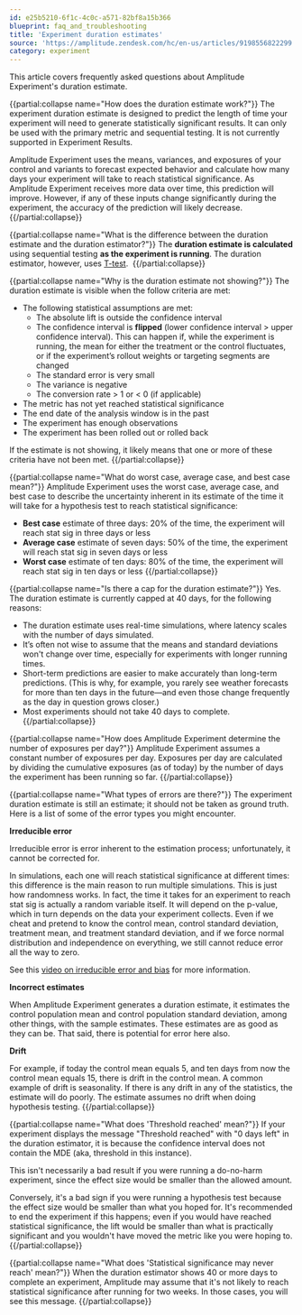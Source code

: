 ```yaml
---
id: e25b5210-6f1c-4c0c-a571-82bf8a15b366
blueprint: faq_and_troubleshooting
title: 'Experiment duration estimates'
source: 'https://amplitude.zendesk.com/hc/en-us/articles/9198556822299'
category: experiment
---
```

This article covers frequently asked questions about Amplitude Experiment's duration estimate. 


{{partial:collapse name="How does the duration estimate work?"}}
The experiment duration estimate is designed to predict the length of time your experiment will need to generate statistically significant results. It can only be used with the primary metric and sequential testing. It is not currently supported in Experiment Results. 

Amplitude Experiment uses the means, variances, and exposures of your control and variants to forecast expected behavior and calculate how many days your experiment will take to reach statistical significance. As Amplitude Experiment receives more data over time, this prediction will improve. However, if any of these inputs change significantly during the experiment, the accuracy of the prediction will likely decrease.
{{/partial:collapse}}


{{partial:collapse name="What is the difference between the duration estimate and the duration estimator?"}}
The **duration estimate is calculated** using sequential testing **as the experiment is running**. The duration estimator, however, uses [T-test](/docs/experiment/workflow/experiment-estimate-duration). 
{{/partial:collapse}}


{{partial:collapse name="Why is the duration estimate not showing?"}}
The duration estimate is visible when the follow criteria are met:

* The following statistical assumptions are met:
	* The absolute lift is outside the confidence interval
	* The confidence interval is **flipped** (lower confidence interval > upper confidence interval). This can happen if, while the experiment is running, the mean for either the treatment or the control fluctuates, or if the experiment’s rollout weights or targeting segments are changed
	* The standard error is very small
	* The variance is negative
	* The conversion rate > 1 or < 0 (if applicable)
* The metric has not yet reached statistical significance
* The end date of the analysis window is in the past
* The experiment has enough observations
* The experiment has been rolled out or rolled back

If the estimate is not showing, it likely means that one or more of these criteria have not been met.
{{/partial:collapse}}


{{partial:collapse name="What do worst case, average case, and best case mean?"}}
Amplitude Experiment uses the worst case, average case, and best case to describe the uncertainty inherent in its estimate of the time it will take for a hypothesis test to reach statistical significance: 

* **Best case** estimate of three days: 20% of the time, the experiment will reach stat sig in three days or less
* **Average case** estimate of seven days: 50% of the time, the experiment will reach stat sig in seven days or less
* **Worst case** estimate of ten days: 80% of the time, the experiment will reach stat sig in ten days or less
{{/partial:collapse}}


{{partial:collapse name="Is there a cap for the duration estimate?"}}
Yes. The duration estimate is currently capped at 40 days, for the following reasons:

* The duration estimate uses real-time simulations, where latency scales with the number of days simulated.
* It’s often not wise to assume that the means and standard deviations won't change over time, especially for experiments with longer running times.
* Short-term predictions are easier to make accurately than long-term predictions. (This is why, for example, you rarely see weather forecasts for more than ten days in the future—and even those change frequently as the day in question grows closer.)
* Most experiments should not take 40 days to complete.
{{/partial:collapse}}


{{partial:collapse name="How does Amplitude Experiment determine the number of exposures per day?"}}
Amplitude Experiment assumes a constant number of exposures per day. Exposures per day are calculated by dividing the cumulative exposures (as of today) by the number of days the experiment has been running so far.
{{/partial:collapse}}


{{partial:collapse name="What types of errors are there?"}}
The experiment duration estimate is still an estimate; it should not be taken as ground truth. Here is a list of some of the error types you might encounter. 

**Irreducible error**

Irreducible error is error inherent to the estimation process; unfortunately, it cannot be corrected for.

In simulations, each one will reach statistical significance at different times: this difference is the main reason to run multiple simulations. This is just how randomness works. In fact, the time it takes for an experiment to reach stat sig is actually a random variable itself. It will depend on the p-value, which in turn depends on the data your experiment collects. Even if we cheat and pretend to know the control mean, control standard deviation, treatment mean, and treatment standard deviation, and if we force normal distribution and independence on everything, we still cannot reduce error all the way to zero. 

See this [video on irreducible error and bias](https://www.youtube.com/watch?v=uoV1g3i9Qmw&ab_channel=MachineLearningTV) for more information.

**Incorrect estimates**

When Amplitude Experiment generates a duration estimate, it estimates the control population mean and control population standard deviation, among other things, with the sample estimates. These estimates are as good as they can be. That said, there is potential for error here also. 

**Drift**

For example, if today the control mean equals 5, and ten days from now the control mean equals 15, there is drift in the control mean. A common example of drift is seasonality. If there is any drift in any of the statistics, the estimate will do poorly. The estimate assumes no drift when doing hypothesis testing.
{{/partial:collapse}}


{{partial:collapse name="What does 'Threshold reached' mean?"}}
If your experiment displays the message "Threshold reached" with "0 days left" in the duration estimator, it is because the confidence interval does not contain the MDE (aka, threshold in this instance).

This isn't necessarily a bad result if you were running a do-no-harm experiment, since the effect size would be smaller than the allowed amount.

Conversely, it's a bad sign if you were running a hypothesis test because the effect size would be smaller than what you hoped for. It's recommended to end the experiment if this happens; even if you would have reached statistical significance, the lift would be smaller than what is practically significant and you wouldn't have moved the metric like you were hoping to.
{{/partial:collapse}}


{{partial:collapse name="What does 'Statistical significance may never reach' mean?"}}
When the duration estimator shows 40 or more days to complete an experiment, Amplitude may assume that it's not likely to reach statistical significance after running for two weeks. In those cases, you will see this message.
{{/partial:collapse}}